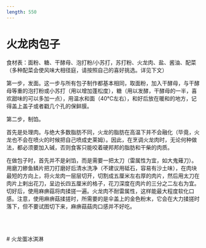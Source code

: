 ```yaml
---
length: 550
---
```


# 火龙肉包子

食材表：面粉、糖、干酵母、泡打粉/小苏打，苏打粉、火龙肉、盐、酱油、配菜（多种配菜会使风味大相径庭，请按照自己的喜好挑选。详见下文）

第一步，发面。这一步与所有包子制作都基本相同，取面粉，加入干酵母，与干酵母等重的泡打粉或小苏打（用以增加蓬松度），糖（用以发酵，干酵母的一半，喜欢甜味的可以多加一点），用温水和面（40℃左右），和好后放在暖和的地方，记得盖上盖子或者戳几个孔的保鲜膜。

第二步，制馅。

首先是处理肉。与绝大多数脂肪不同，火龙的脂肪在高温下并不会融化（毕竟，火龙也不会在喷火的时候把自己喷成史莱姆）。因此，在烹调火龙肉时，无论何种做法，都必须要加入碱，否则食客只能咬着硬邦邦的脂肪和干柴的肉质。

在做包子时，首先并不是剁馅，而是需要一把太刀（雷属性为宜，如大鬼薙刀）。用磨刀鲹鱼鳞片把刀打磨好后清水洗净（不建议用砥石，容易有沙土味），在肉块最短的方向上，将火龙肉一层层切开，切割成五厘米左右厚的肉片，然后用太刀在肉片上剌出花刀，呈边长四五厘米的格子，花刀深度在肉片的三分之二左右为宜。切好后，使用麻痹菇将肉揉搓一遍。火龙肉不耐雷属性，这样能最大程度软化口感。注意，使用麻痹菇揉搓时，所需要的是伞盖上的金色粉末，它会在大力揉搓时落下，但不要试图切下来，麻痹菇菇肉口感并不好吃。

<br>

<br>
<br>
# 火龙蛋冰淇淋
